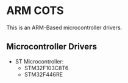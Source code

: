 # ARM COTS
This is an ARM-Based microcontroller drivers. 
## Microcontroller Drivers
- ST Microcontroller:
	- STM32F103C8T6
	- STM32F446RE 
